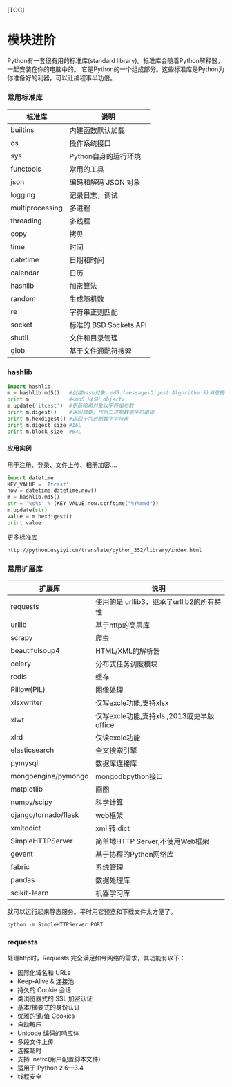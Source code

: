 [TOC]
# 模块进阶
Python有一套很有用的标准库(standard library)。标准库会随着Python解释器，一起安装在你的电脑中的。
它是Python的一个组成部分。这些标准库是Python为你准备好的利器，可以让编程事半功倍。

### 常用标准库

|     标准库      |          说明          |
|-----------------|------------------------|
| builtins        | 内建函数默认加载       |
| os              | 操作系统接口           |
| sys             | Python自身的运行环境   |
| functools       | 常用的工具             |
| json            | 编码和解码 JSON 对象   |
| logging         | 记录日志，调试         |
| multiprocessing | 多进程                 |
| threading       | 多线程                 |
| copy            | 拷贝                   |
| time            | 时间                   |
| datetime        | 日期和时间             |
| calendar        | 日历                   |
| hashlib         | 加密算法               |
| random          | 生成随机数             |
| re              | 字符串正则匹配         |
| socket          | 标准的 BSD Sockets API |
| shutil          | 文件和目录管理         |
| glob            | 基于文件通配符搜索     |


### hashlib

```python
import hashlib
m = hashlib.md5()   #创建hash对象，md5:(message-Digest Algorithm 5)消息摘要算法,得出一个128位的密文
print m             #<md5 HASH object>
m.update('itcast')  #更新哈希对象以字符串参数
print m.digest()    #返回摘要，作为二进制数据字符串值
print m.hexdigest() #返回十六进制数字字符串
print m.digest_size #16L
print m.block_size  #64L
```


#### 应用实例

用于注册、登录、文件上传、相册加密....

```python
import datetime
KEY_VALUE = 'Itcast'
now = datetime.datetime.now()
m = hashlib.md5()
str = '%s%s' % (KEY_VALUE,now.strftime("%Y%m%d"))
m.update(str)
value = m.hexdigest()
print value 
```

更多标准库

    http://python.usyiyi.cn/translate/python_352/library/index.html

### 常用扩展库
|        扩展库        |                    说明                   |
|----------------------|-------------------------------------------|
| requests             | 使用的是 urllib3，继承了urllib2的所有特性 |
| urllib               | 基于http的高层库                          |
| scrapy               | 爬虫                                      |
| beautifulsoup4       | HTML/XML的解析器                          |
| celery               | 分布式任务调度模块                        |
| redis                | 缓存                                      |
| Pillow(PIL)          | 图像处理                                  |
| xlsxwriter           | 仅写excle功能,支持xlsx                    |
| xlwt                 | 仅写excle功能,支持xls ,2013或更早版office |
| xlrd                 | 仅读excle功能                             |
| elasticsearch        | 全文搜索引擎                              |
| pymysql              | 数据库连接库                              |
| mongoengine/pymongo  | mongodbpython接口                         |
| matplotlib           | 画图                                      |
| numpy/scipy          | 科学计算                                  |
| django/tornado/flask | web框架                                   |
| xmltodict            | xml 转 dict                               |
| SimpleHTTPServer     | 简单地HTTP Server,不使用Web框架           |
| gevent               | 基于协程的Python网络库                    |
| fabric               | 系统管理                                  |
| pandas               | 数据处理库                                |
| scikit-learn         | 机器学习库                                |


就可以运行起来静态服务。平时用它预览和下载文件太方便了。

    python -m SimpleHTTPServer PORT

### requests

处理http时，Requests 完全满足如今网络的需求，其功能有以下：

+ 国际化域名和 URLs
+ Keep-Alive & 连接池
+ 持久的 Cookie 会话
+ 类浏览器式的 SSL 加密认证
+ 基本/摘要式的身份认证
+ 优雅的键/值 Cookies
+ 自动解压
+ Unicode 编码的响应体
+ 多段文件上传
+ 连接超时
+ 支持 .netrc(用户配置脚本文件)
+ 适用于 Python 2.6—3.4
+ 线程安全

